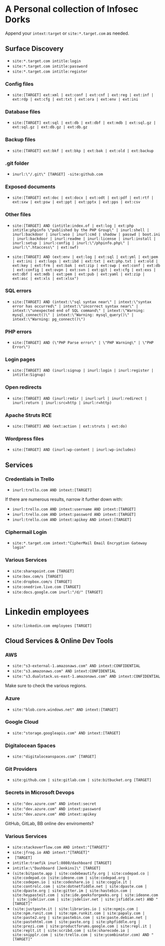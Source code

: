 # A Personal collection of Infosec Dorks

Append your `intext:target` or `site:*.target.com` as needed.

## Surface Discovery

- `site:*.target.com intitle:login`
- `site:*.target.com intitle:password`
- `site:*.target.com intitle:register`


### Config files

- `site:[TARGET] ext:xml | ext:conf | ext:cnf | ext:reg | ext:inf | ext:rdp | ext:cfg | ext:txt | ext:ora | ext:env | ext:ini`

### Database files

- `site:[TARGET] ext:sql | ext:db | ext:dbf | ext:mdb | ext:sql.gz | ext:sql.gz | ext:db.gz | ext:db.gz`

### Backup files

- `site:[TARGET] ext:bkf | ext:bkp | ext:bak | ext:old | ext:backup`

### .git folder

- `inurl:\"/.git\" [TARGET] -site:github.com`

### Exposed documents

- `site:[TARGET] ext:doc | ext:docx | ext:odt | ext:pdf | ext:rtf | ext:sxw | ext:psw | ext:ppt | ext:pptx | ext:pps | ext:csv`

### Other files

- `site:[TARGET] AND (intitle:index.of | ext:log | ext:php intitle:phpinfo \"published by the PHP Group\" | inurl:shell | inurl:backdoor | inurl:wso | inurl:cmd | shadow | passwd | boot.ini | inurl:backdoor | inurl:readme | inurl:license | inurl:install | inurl:setup | inurl:config | inurl:\"/phpinfo.php\" | inurl:\".htaccess\" | ext:swf)`

- `site:[TARGET] AND (ext:env | ext:log | ext:sql | ext:yml | ext:pem | ext:ini | ext:logs | ext:ibd | ext:txt | ext:php.txt | ext:old | ext:key | ext:frm | ext:bak | ext:zip | ext:swp | ext:conf | ext:db | ext:config | ext:ovpn | ext:svn | ext:git | ext:cfg | ext:exs | ext:dbf | ext:mdb | ext:pem | ext:pub | ext:yaml | ext:zip | ext:asc | ext:xls | ext:xlsx")`

### SQL errors

- `site:[TARGET] AND (intext:\"sql syntax near\" | intext:\"syntax error has occurred\" | intext:\"incorrect syntax near\" | intext:\"unexpected end of SQL command\" | intext:\"Warning: mysql_connect()\" | intext:\"Warning: mysql_query()\" | intext:\"Warning: pg_connect()\")`

### PHP errors

- `site:[TARGET] AND (\"PHP Parse error\" | \"PHP Warning\" | \"PHP Error\")`

### Login pages

- `site:[TARGET] AND (inurl:signup | inurl:login | inurl:register | intitle:Signup)`

### Open redirects

- `site:[TARGET] AND (inurl:redir | inurl:url | inurl:redirect | inurl:return | inurl:src=http | inurl:r=http)`

### Apache Struts RCE

- `site:[TARGET] AND (ext:action | ext:struts | ext:do)`

### Wordpress files

- `site:[TARGET] AND (inurl:wp-content | inurl:wp-includes)`

## Services

### Credentials in Trello

- `inurl:trello.com AND intext:[TARGET]`

If there are numerous results, narrow it further down with:

- `inurl:trello.com AND intext:username AND intext:[TARGET]`
- `inurl:trello.com AND intext:password AND intext:[TARGET]`
- `inurl:trello.com AND intext:apikey AND intext:[TARGET]`

### Ciphermail Login

- `site:*.target.com intext:"CipherMail Email Encryption Gateway login"`

### Various Services

- `site:sharepoint.com [TARGET]`
- `site:box.com/s [TARGET]`
- `site:dropbox.com/s [TARGET]`
- `site:onedrive.live.com [TARGET]`
- `site:docs.google.com inurl:"/d/" [TARGET]`

# Linkedin employees

- `site:linkedin.com employees [TARGET]`

## Cloud Services & Online Dev Tools

### AWS

- `site:"s3-external-1.amazonaws.com" AND intext:CONFIDENTIAL`
- `site:"s3.amazonaws.com" AND intext:CONFIDENTIAL`
- `site:"s3.dualstack.us-east-1.amazonaws.com" AND intext:CONFIDENTIAL`

Make sure to check the various regions.

### Azure

- `site:"blob.core.windows.net" AND intext:[TARGET]`

### Google Cloud

- `site:"storage.googleapis.com" AND intext:[TARGET]`

### Digitalocean Spaces

- `site:"digitaloceanspaces.com" [TARGET]`

### Git Providers

- `site:github.com | site:gitlab.com | site:bitbucket.org [TARGET]`

### Secrets in Microsoft Devops

- `site:"dev.azure.com" AND intext:secret`
- `site:"dev.azure.com" AND intext:password`
- `site:"dev.azure.com" AND intext:apikey`

GitHub, GitLab, BB online dev enviroments?

### Various Services

- `site:stackoverflow.com AND intext:"[TARGET]"`
- `site:jfrog.io AND intext:"[TARGET]"`
- ` [TARGET]`
- `intitle:traefik inurl:8080/dashboard [TARGET]`
- `intitle:\"Dashboard [Jenkins]\" [TARGET]`
- `(site:bitpaste.app | site:codebeautify.org | site:codepad.co | site:codepad.co |site:ideone.com | site:codepad.org | site:codepen.io | site:codeshare.io | site:coggle.it | site:controlc.com | site:dotnetfiddle.net | site:dpaste.com | site:dpaste.org | site:gitter.im | site:hastebin.com | site:heypasteit.com | site:ide.geeksforgeeks.org | site:ideone.com | site:jsdelivr.com | site:jsdelivr.net | site:jsfiddle.net) AND "[TARGET]"`
- `(site:justpaste.it | site:libraries.io | site:npmjs.com | site:npm.runit.com | site:npm.runkit.com | site:papaly.com | site:paste2.org | site:pastebin.com | site:paste.debian.net | site:pastehtml.com | site:paste.org | site:phpfiddle.org | site:prezi.com | site:productforums.google.com | site:repl.it | site:replt.it | site:scribd.com | site:sharecode.io | site:snipplr.com | site:trello.com | site:ycombinator.com) AND "[TARGET]"`